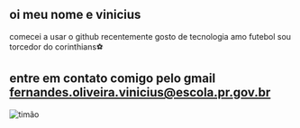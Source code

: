 ## oi meu nome e vinicius
comecei a usar o github recentemente
gosto de tecnologia
amo futebol sou torcedor do corinthians⚽
## entre em contato comigo pelo gmail fernandes.oliveira.vinicius@escola.pr.gov.br



![timão](https://github.com/user-attachments/assets/b4538681-e7ce-4d6f-a4d6-f0fcac451831)
